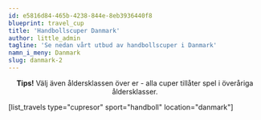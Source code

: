 ```yaml
---
id: e5816d84-465b-4238-844e-8eb3936440f8
blueprint: travel_cup
title: 'Handbollscuper Danmark'
author: little_admin
tagline: 'Se nedan vårt utbud av handbollscuper i Danmark'
namn_i_meny: Danmark
slug: danmark-2
---
```

<p style="text-align: center;"><strong>Tips!</strong> Välj även åldersklassen över er - alla cuper tillåter spel i överåriga åldersklasser.</p>
<p>[list_travels type="cupresor" sport="handboll" location="danmark"]</p>
